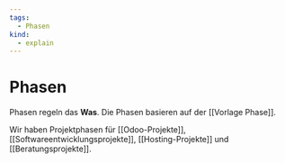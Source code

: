 ```yaml
---
tags:
  - Phasen
kind:
  - explain
---
```

# Phasen

Phasen regeln das **Was**. Die Phasen basieren auf der [[Vorlage Phase]].

Wir haben Projektphasen für [[Odoo-Projekte]], [[Softwareentwicklungsprojekte]], [[Hosting-Projekte]] und  [[Beratungsprojekte]].
 